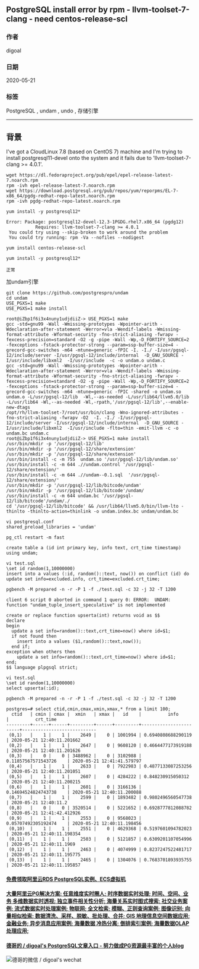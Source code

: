 ## PostgreSQL install error by rpm - llvm-toolset-7-clang - need centos-release-scl  
  
### 作者  
digoal  
  
### 日期  
2020-05-21  
  
### 标签  
PostgreSQL , undam , undo , 存储引擎   
  
----  
  
## 背景  
I've got a CloudLinux 7.8 (based on CentOS 7) machine and I'm trying to install postgresql11-devel onto the system and it fails due to 'llvm-toolset-7-clang >= 4.0.1'.  
  
  
```  
wget https://dl.fedoraproject.org/pub/epel/epel-release-latest-7.noarch.rpm      
rpm -ivh epel-release-latest-7.noarch.rpm  
wget https://download.postgresql.org/pub/repos/yum/reporpms/EL-7-x86_64/pgdg-redhat-repo-latest.noarch.rpm  
rpm -ivh pgdg-redhat-repo-latest.noarch.rpm   
  
yum install -y postgresql12*  
```  
  
```  
Error: Package: postgresql12-devel-12.3-1PGDG.rhel7.x86_64 (pgdg12)  
           Requires: llvm-toolset-7-clang >= 4.0.1  
 You could try using --skip-broken to work around the problem  
 You could try running: rpm -Va --nofiles --nodigest  
```  
  
```  
yum install centos-release-scl  
  
yum install -y postgresql12*  
  
正常  
```  
  
加undam引擎  
  
```  
git clone https://github.com/postgrespro/undam  
cd undam  
USE_PGXS=1 make  
USE_PGXS=1 make install  
```  
  
```  
root@iZbp1f6i3x4nuny1udjdiiZ-> USE_PGXS=1 make  
gcc -std=gnu99 -Wall -Wmissing-prototypes -Wpointer-arith -Wdeclaration-after-statement -Werror=vla -Wendif-labels -Wmissing-format-attribute -Wformat-security -fno-strict-aliasing -fwrapv -fexcess-precision=standard -O2 -g -pipe -Wall -Wp,-D_FORTIFY_SOURCE=2 -fexceptions -fstack-protector-strong --param=ssp-buffer-size=4 -grecord-gcc-switches -m64 -mtune=generic -fPIC -I. -I./ -I/usr/pgsql-12/include/server -I/usr/pgsql-12/include/internal  -D_GNU_SOURCE -I/usr/include/libxml2  -I/usr/include  -c -o undam.o undam.c  
gcc -std=gnu99 -Wall -Wmissing-prototypes -Wpointer-arith -Wdeclaration-after-statement -Werror=vla -Wendif-labels -Wmissing-format-attribute -Wformat-security -fno-strict-aliasing -fwrapv -fexcess-precision=standard -O2 -g -pipe -Wall -Wp,-D_FORTIFY_SOURCE=2 -fexceptions -fstack-protector-strong --param=ssp-buffer-size=4 -grecord-gcc-switches -m64 -mtune=generic -fPIC -shared -o undam.so undam.o -L/usr/pgsql-12/lib  -Wl,--as-needed -L/usr/lib64/llvm5.0/lib  -L/usr/lib64 -Wl,--as-needed -Wl,-rpath,'/usr/pgsql-12/lib',--enable-new-dtags    
/opt/rh/llvm-toolset-7/root/usr/bin/clang -Wno-ignored-attributes -fno-strict-aliasing -fwrapv -O2  -I. -I./ -I/usr/pgsql-12/include/server -I/usr/pgsql-12/include/internal  -D_GNU_SOURCE -I/usr/include/libxml2  -I/usr/include -flto=thin -emit-llvm -c -o undam.bc undam.c  
root@iZbp1f6i3x4nuny1udjdiiZ-> USE_PGXS=1 make install  
/usr/bin/mkdir -p '/usr/pgsql-12/lib'  
/usr/bin/mkdir -p '/usr/pgsql-12/share/extension'  
/usr/bin/mkdir -p '/usr/pgsql-12/share/extension'  
/usr/bin/install -c -m 755  undam.so '/usr/pgsql-12/lib/undam.so'  
/usr/bin/install -c -m 644 .//undam.control '/usr/pgsql-12/share/extension/'  
/usr/bin/install -c -m 644 .//undam--0.1.sql  '/usr/pgsql-12/share/extension/'  
/usr/bin/mkdir -p '/usr/pgsql-12/lib/bitcode/undam'  
/usr/bin/mkdir -p '/usr/pgsql-12/lib/bitcode'/undam/  
/usr/bin/install -c -m 644 undam.bc '/usr/pgsql-12/lib/bitcode'/undam/./  
cd '/usr/pgsql-12/lib/bitcode' && /usr/lib64/llvm5.0/bin/llvm-lto -thinlto -thinlto-action=thinlink -o undam.index.bc undam/undam.bc  
```  
  
```  
vi postgresql.conf  
shared_preload_libraries = 'undam'  
  
pg_ctl restart -m fast  
```  
  
```  
create table a (id int primary key, info text, crt_time timestamp) using undam;  
```  
  
```  
vi test.sql  
\set id random(1,10000000)  
insert into a values (:id, random()::text, now()) on conflict (id) do update set info=excluded.info, crt_time=excluded.crt_time;  
  
pgbench -M prepared -n -r -P 1 -f ./test.sql -c 32 -j 32 -T 1200  
  
client 6 script 0 aborted in command 1 query 0: ERROR:  UNDAM: function "undam_tuple_insert_speculative" is not implemented  
```  
  
```  
create or replace function upserta(int) returns void as $$  
declare  
begin  
  update a set info=random()::text,crt_time=now() where id=$1;  
  if not found then  
    insert into a values ($1,random()::text,now());  
  end if;  
exception when others then  
    update a set info=random()::text,crt_time=now() where id=$1;  
end;  
$$ language plpgsql strict;  
  
vi test.sql  
\set id random(1,10000000)  
select upserta(:id);  
  
pgbench -M prepared -n -r -P 1 -f ./test.sql -c 32 -j 32 -T 1200  
```  
  
```  
postgres=# select ctid,cmin,cmax,xmin,xmax,* from a limit 100;  
  ctid   | cmin | cmax |  xmin   | xmax |   id    |          info          |          crt_time            
---------+------+------+---------+------+---------+------------------------+----------------------------  
 (0,1)   |    1 |    1 |    2649 |    0 | 1001994 | 0.6940808688290119     | 2020-05-21 12:40:11.201662  
 (0,2)   |    1 |    1 |    2647 |    0 | 9608120 | 0.4664477173919188     | 2020-05-21 12:40:11.201626  
 (0,3)   |    0 |    0 | 3488962 |    0 | 3102988 | 0.11857567571543726    | 2020-05-21 12:41:41.579797  
 (0,4)   |    1 |    1 |    2633 |    0 | 7922983 | 0.4877133087253256     | 2020-05-21 12:40:11.201051  
 (0,5)   |    1 |    1 |    2607 |    0 | 4284222 | 0.848230915050312      | 2020-05-21 12:40:11.200215  
 (0,6)   |    1 |    1 |    2601 |    0 | 3166136 | 0.14694524824743738    | 2020-05-21 12:40:11.200088  
 (0,7)   |    1 |    1 |    2599 |    0 | 1893482 | 0.9802496560547738     | 2020-05-21 12:40:11.2  
 (0,8)   |    0 |    0 | 3520514 |    0 | 5221652 | 0.6928777812088782     | 2020-05-21 12:41:42.412926  
 (0,9)   |    1 |    1 |    2553 |    0 | 9568023 | 0.05707492305192474    | 2020-05-21 12:40:11.198456  
 (0,10)  |    1 |    1 |    2551 |    0 | 4629368 | 0.5197601094782023     | 2020-05-21 12:40:11.198354  
 (0,11)  |    1 |    1 |    2503 |    0 | 5121857 | 0.6309201107054996     | 2020-05-21 12:40:11.1969  
 (0,12)  |    1 |    1 |    2463 |    0 | 4074999 | 0.8237247522481717     | 2020-05-21 12:40:11.195775  
 (0,13)  |    1 |    1 |    2465 |    0 | 1304076 | 0.7683701893935755     | 2020-05-21 12:40:11.195857  
```  
  
   
  
  
  
  
  
  
  
  
  
  
  
  
  
  
  
  
  
  
#### [免费领取阿里云RDS PostgreSQL实例、ECS虚拟机](https://www.aliyun.com/database/postgresqlactivity "57258f76c37864c6e6d23383d05714ea")
  
  
#### [大量阿里云PG解决方案: 任意维度实时圈人; 时序数据实时处理; 时间、空间、业务 多维数据实时透视; 独立事件相关性分析; 海量关系实时图式搜索; 社交业务案例; 流式数据实时处理案例; 物联网; 全文检索; 模糊、正则查询案例; 图像识别; 向量相似检索; 数据清洗、采样、脱敏、批处理、合并; GIS 地理信息空间数据应用; 金融业务; 异步消息应用案例; 海量数据 冷热分离; 倒排索引案例; 海量数据OLAP处理应用;](https://yq.aliyun.com/topic/118 "40cff096e9ed7122c512b35d8561d9c8")
  
  
#### [德哥的 / digoal's PostgreSQL文章入口 - 努力做成PG资源最丰富的个人blog](https://github.com/digoal/blog/blob/master/README.md "22709685feb7cab07d30f30387f0a9ae")
  
  
![德哥的微信 / digoal's wechat](../pic/digoal_weixin.jpg "f7ad92eeba24523fd47a6e1a0e691b59")
  
